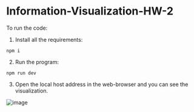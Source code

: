 # Information-Visualization-HW-2

To run the code:
1) Install all the requirements:
```
npm i
```
2) Run the program:
```
npm run dev
```
3) Open the local host address in the web-browser and you can see the visualization.

![image](https://github.com/user-attachments/assets/6c794c68-615c-4ba1-86af-e4a77dfdff9d)


